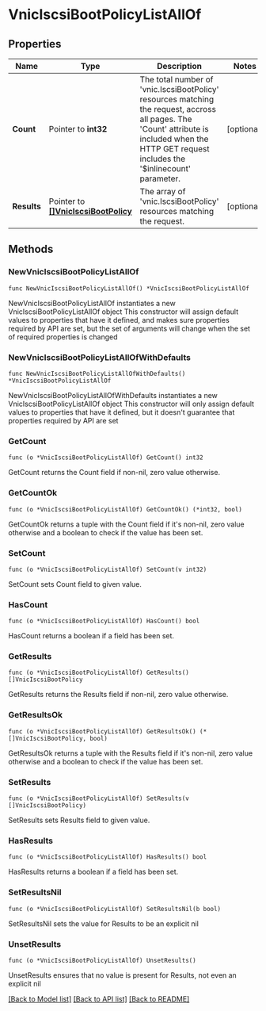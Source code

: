 # VnicIscsiBootPolicyListAllOf

## Properties

Name | Type | Description | Notes
------------ | ------------- | ------------- | -------------
**Count** | Pointer to **int32** | The total number of &#39;vnic.IscsiBootPolicy&#39; resources matching the request, accross all pages. The &#39;Count&#39; attribute is included when the HTTP GET request includes the &#39;$inlinecount&#39; parameter. | [optional] 
**Results** | Pointer to [**[]VnicIscsiBootPolicy**](VnicIscsiBootPolicy.md) | The array of &#39;vnic.IscsiBootPolicy&#39; resources matching the request. | [optional] 

## Methods

### NewVnicIscsiBootPolicyListAllOf

`func NewVnicIscsiBootPolicyListAllOf() *VnicIscsiBootPolicyListAllOf`

NewVnicIscsiBootPolicyListAllOf instantiates a new VnicIscsiBootPolicyListAllOf object
This constructor will assign default values to properties that have it defined,
and makes sure properties required by API are set, but the set of arguments
will change when the set of required properties is changed

### NewVnicIscsiBootPolicyListAllOfWithDefaults

`func NewVnicIscsiBootPolicyListAllOfWithDefaults() *VnicIscsiBootPolicyListAllOf`

NewVnicIscsiBootPolicyListAllOfWithDefaults instantiates a new VnicIscsiBootPolicyListAllOf object
This constructor will only assign default values to properties that have it defined,
but it doesn't guarantee that properties required by API are set

### GetCount

`func (o *VnicIscsiBootPolicyListAllOf) GetCount() int32`

GetCount returns the Count field if non-nil, zero value otherwise.

### GetCountOk

`func (o *VnicIscsiBootPolicyListAllOf) GetCountOk() (*int32, bool)`

GetCountOk returns a tuple with the Count field if it's non-nil, zero value otherwise
and a boolean to check if the value has been set.

### SetCount

`func (o *VnicIscsiBootPolicyListAllOf) SetCount(v int32)`

SetCount sets Count field to given value.

### HasCount

`func (o *VnicIscsiBootPolicyListAllOf) HasCount() bool`

HasCount returns a boolean if a field has been set.

### GetResults

`func (o *VnicIscsiBootPolicyListAllOf) GetResults() []VnicIscsiBootPolicy`

GetResults returns the Results field if non-nil, zero value otherwise.

### GetResultsOk

`func (o *VnicIscsiBootPolicyListAllOf) GetResultsOk() (*[]VnicIscsiBootPolicy, bool)`

GetResultsOk returns a tuple with the Results field if it's non-nil, zero value otherwise
and a boolean to check if the value has been set.

### SetResults

`func (o *VnicIscsiBootPolicyListAllOf) SetResults(v []VnicIscsiBootPolicy)`

SetResults sets Results field to given value.

### HasResults

`func (o *VnicIscsiBootPolicyListAllOf) HasResults() bool`

HasResults returns a boolean if a field has been set.

### SetResultsNil

`func (o *VnicIscsiBootPolicyListAllOf) SetResultsNil(b bool)`

 SetResultsNil sets the value for Results to be an explicit nil

### UnsetResults
`func (o *VnicIscsiBootPolicyListAllOf) UnsetResults()`

UnsetResults ensures that no value is present for Results, not even an explicit nil

[[Back to Model list]](../README.md#documentation-for-models) [[Back to API list]](../README.md#documentation-for-api-endpoints) [[Back to README]](../README.md)


